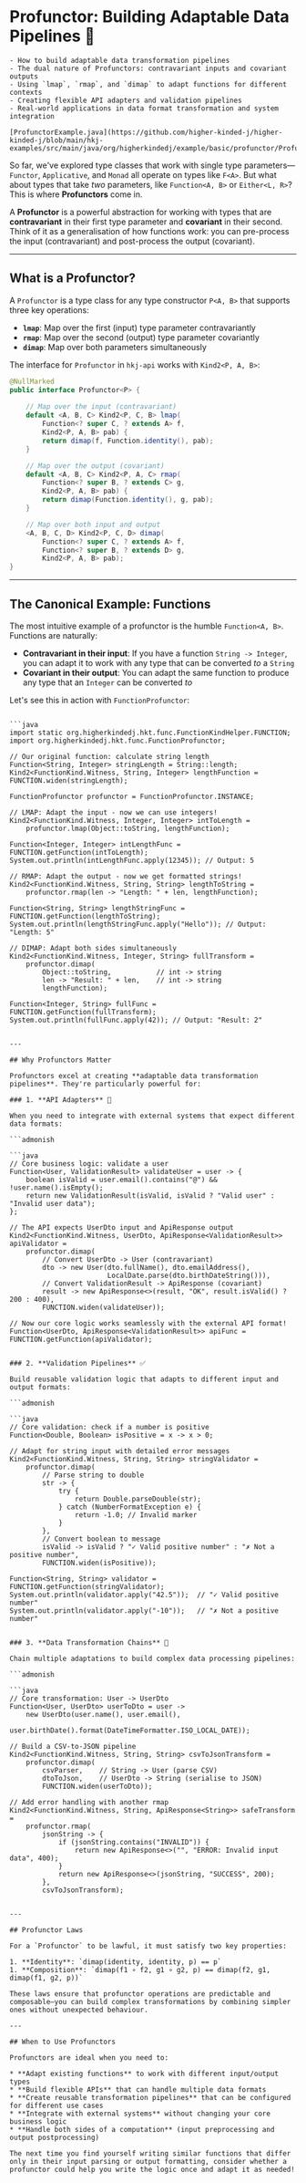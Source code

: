 # Profunctor: Building Adaptable Data Pipelines 🔄

~~~admonish info title="What You'll Learn"
- How to build adaptable data transformation pipelines
- The dual nature of Profunctors: contravariant inputs and covariant outputs
- Using `lmap`, `rmap`, and `dimap` to adapt functions for different contexts
- Creating flexible API adapters and validation pipelines
- Real-world applications in data format transformation and system integration
~~~

```admonish
[ProfunctorExample.java](https://github.com/higher-kinded-j/higher-kinded-j/blob/main/hkj-examples/src/main/java/org/higherkindedj/example/basic/profunctor/ProfunctorExample.java)
```

So far, we've explored type classes that work with single type parameters—`Functor`, `Applicative`, and `Monad` all operate on types like `F<A>`. But what about types that take *two* parameters, like `Function<A, B>` or `Either<L, R>`? This is where **Profunctors** come in.

A **Profunctor** is a powerful abstraction for working with types that are **contravariant** in their first type parameter and **covariant** in their second. Think of it as a generalisation of how functions work: you can pre-process the input (contravariant) and post-process the output (covariant).

---

## What is a Profunctor?

A `Profunctor` is a type class for any type constructor `P<A, B>` that supports three key operations:

* **`lmap`**: Map over the first (input) type parameter contravariantly
* **`rmap`**: Map over the second (output) type parameter covariantly
* **`dimap`**: Map over both parameters simultaneously

The interface for `Profunctor` in `hkj-api` works with `Kind2<P, A, B>`:

```java
@NullMarked
public interface Profunctor<P> {
  
    // Map over the input (contravariant)
    default <A, B, C> Kind2<P, C, B> lmap(
        Function<? super C, ? extends A> f, 
        Kind2<P, A, B> pab) {
        return dimap(f, Function.identity(), pab);
    }

    // Map over the output (covariant)
    default <A, B, C> Kind2<P, A, C> rmap(
        Function<? super B, ? extends C> g, 
        Kind2<P, A, B> pab) {
        return dimap(Function.identity(), g, pab);
    }

    // Map over both input and output
    <A, B, C, D> Kind2<P, C, D> dimap(
        Function<? super C, ? extends A> f,
        Function<? super B, ? extends D> g,
        Kind2<P, A, B> pab);
}
```

---

## The Canonical Example: Functions

The most intuitive example of a profunctor is the humble `Function<A, B>`. Functions are naturally:

* **Contravariant in their input**: If you have a function `String -> Integer`, you can adapt it to work with any type that can be converted *to* a `String`
* **Covariant in their output**: You can adapt the same function to produce any type that an `Integer` can be converted *to*

Let's see this in action with `FunctionProfunctor`:

```admonish

```java
import static org.higherkindedj.hkt.func.FunctionKindHelper.FUNCTION;
import org.higherkindedj.hkt.func.FunctionProfunctor;

// Our original function: calculate string length
Function<String, Integer> stringLength = String::length;
Kind2<FunctionKind.Witness, String, Integer> lengthFunction = FUNCTION.widen(stringLength);

FunctionProfunctor profunctor = FunctionProfunctor.INSTANCE;

// LMAP: Adapt the input - now we can use integers!
Kind2<FunctionKind.Witness, Integer, Integer> intToLength =
    profunctor.lmap(Object::toString, lengthFunction);

Function<Integer, Integer> intLengthFunc = FUNCTION.getFunction(intToLength);
System.out.println(intLengthFunc.apply(12345)); // Output: 5

// RMAP: Adapt the output - now we get formatted strings!
Kind2<FunctionKind.Witness, String, String> lengthToString =
    profunctor.rmap(len -> "Length: " + len, lengthFunction);

Function<String, String> lengthStringFunc = FUNCTION.getFunction(lengthToString);
System.out.println(lengthStringFunc.apply("Hello")); // Output: "Length: 5"

// DIMAP: Adapt both sides simultaneously
Kind2<FunctionKind.Witness, Integer, String> fullTransform =
    profunctor.dimap(
        Object::toString,           // int -> string
        len -> "Result: " + len,    // int -> string
        lengthFunction);

Function<Integer, String> fullFunc = FUNCTION.getFunction(fullTransform);
System.out.println(fullFunc.apply(42)); // Output: "Result: 2"
```

```

---

## Why Profunctors Matter

Profunctors excel at creating **adaptable data transformation pipelines**. They're particularly powerful for:

### 1. **API Adapters** 🔌

When you need to integrate with external systems that expect different data formats:

```admonish

```java
// Core business logic: validate a user
Function<User, ValidationResult> validateUser = user -> {
    boolean isValid = user.email().contains("@") && !user.name().isEmpty();
    return new ValidationResult(isValid, isValid ? "Valid user" : "Invalid user data");
};

// The API expects UserDto input and ApiResponse output
Kind2<FunctionKind.Witness, UserDto, ApiResponse<ValidationResult>> apiValidator =
    profunctor.dimap(
        // Convert UserDto -> User (contravariant)
        dto -> new User(dto.fullName(), dto.emailAddress(), 
                        LocalDate.parse(dto.birthDateString())),
        // Convert ValidationResult -> ApiResponse (covariant)  
        result -> new ApiResponse<>(result, "OK", result.isValid() ? 200 : 400),
        FUNCTION.widen(validateUser));

// Now our core logic works seamlessly with the external API format!
Function<UserDto, ApiResponse<ValidationResult>> apiFunc = FUNCTION.getFunction(apiValidator);
```

```

### 2. **Validation Pipelines** ✅

Build reusable validation logic that adapts to different input and output formats:

```admonish

```java
// Core validation: check if a number is positive
Function<Double, Boolean> isPositive = x -> x > 0;

// Adapt for string input with detailed error messages
Kind2<FunctionKind.Witness, String, String> stringValidator =
    profunctor.dimap(
        // Parse string to double
        str -> {
            try {
                return Double.parseDouble(str);
            } catch (NumberFormatException e) {
                return -1.0; // Invalid marker
            }
        },
        // Convert boolean to message
        isValid -> isValid ? "✓ Valid positive number" : "✗ Not a positive number",
        FUNCTION.widen(isPositive));

Function<String, String> validator = FUNCTION.getFunction(stringValidator);
System.out.println(validator.apply("42.5"));  // "✓ Valid positive number"
System.out.println(validator.apply("-10"));   // "✗ Not a positive number"
```

```

### 3. **Data Transformation Chains** 🔗

Chain multiple adaptations to build complex data processing pipelines:

```admonish

```java
// Core transformation: User -> UserDto  
Function<User, UserDto> userToDto = user ->
    new UserDto(user.name(), user.email(), 
                user.birthDate().format(DateTimeFormatter.ISO_LOCAL_DATE));

// Build a CSV-to-JSON pipeline
Kind2<FunctionKind.Witness, String, String> csvToJsonTransform =
    profunctor.dimap(
        csvParser,    // String -> User (parse CSV)
        dtoToJson,    // UserDto -> String (serialise to JSON)
        FUNCTION.widen(userToDto));

// Add error handling with another rmap
Kind2<FunctionKind.Witness, String, ApiResponse<String>> safeTransform =
    profunctor.rmap(
        jsonString -> {
            if (jsonString.contains("INVALID")) {
                return new ApiResponse<>("", "ERROR: Invalid input data", 400);
            }
            return new ApiResponse<>(jsonString, "SUCCESS", 200);
        },
        csvToJsonTransform);
```

```

---

## Profunctor Laws

For a `Profunctor` to be lawful, it must satisfy two key properties:

1. **Identity**: `dimap(identity, identity, p) == p`
1. **Composition**: `dimap(f1 ∘ f2, g1 ∘ g2, p) == dimap(f2, g1, dimap(f1, g2, p))`

These laws ensure that profunctor operations are predictable and composable—you can build complex transformations by combining simpler ones without unexpected behaviour.

---

## When to Use Profunctors

Profunctors are ideal when you need to:

* **Adapt existing functions** to work with different input/output types
* **Build flexible APIs** that can handle multiple data formats
* **Create reusable transformation pipelines** that can be configured for different use cases
* **Integrate with external systems** without changing your core business logic
* **Handle both sides of a computation** (input preprocessing and output postprocessing)

The next time you find yourself writing similar functions that differ only in their input parsing or output formatting, consider whether a profunctor could help you write the logic once and adapt it as needed!
```

